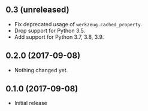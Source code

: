 0.3 (unreleased)
------------------

- Fix deprecated usage of `werkzeug.cached_property`.
- Drop support for Python 3.5.
- Add support for Python 3.7, 3.8, 3.9.


0.2.0 (2017-09-08)
------------------

- Nothing changed yet.


0.1.0 (2017-09-08)
------------------

- Initial release
